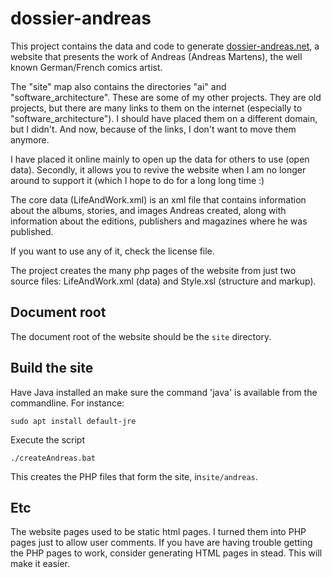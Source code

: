 # dossier-andreas

This project contains the data and code to generate [dossier-andreas.net](http://dossier-andreas.net), a website that presents the work of Andreas (Andreas Martens), the well known German/French comics artist.

The "site" map also contains the directories "ai" and "software_architecture". These are some of my other projects. They are old projects, but there are many links to them on the internet (especially to "software_architecture"). I should have placed them on a different domain, but I didn't. And now, because of the links, I don't want to move them anymore.

I have placed it online mainly to open up the data for others to use (open data). Secondly, it allows you to revive the website when I am no longer around to support it (which I hope to do for a long long time :)

The core data (LifeAndWork.xml) is an xml file that contains information about the albums, stories, and images Andreas created, along with information about the editions, publishers and magazines where he was published. 

If you want to use any of it, check the license file.

The project creates the many php pages of the website from just two source files: LifeAndWork.xml (data) and Style.xsl (structure and markup).

## Document root

The document root of the website should be the `site` directory. 

## Build the site

Have Java installed an make sure the command 'java' is available from the commandline. For instance:

    sudo apt install default-jre

Execute the script

    ./createAndreas.bat

This creates the PHP files that form the site, in`site/andreas`. 

## Etc

The website pages used to be static html pages. I turned them into PHP pages just to allow user comments. If you have are having trouble getting the PHP pages to work, consider generating HTML pages in stead. This will make it easier.
